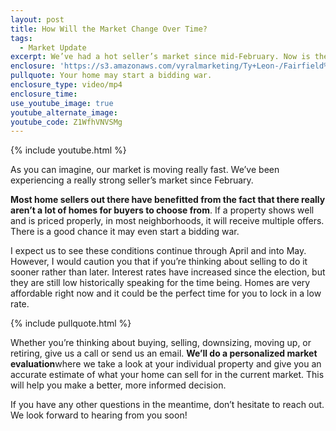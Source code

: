 ```yaml
---
layout: post
title: How Will the Market Change Over Time?
tags:
  - Market Update
excerpt: We’ve had a hot seller’s market since mid-February. Now is the time to capitalize on the fact that inventory is low and demand is high.
enclosure: 'https://s3.amazonaws.com/vyralmarketing/Ty+Leon-/Fairfield%2C+CA+Real+Estate+Market+Update.mp4'
pullquote: Your home may start a bidding war.
enclosure_type: video/mp4
enclosure_time:
use_youtube_image: true
youtube_alternate_image:
youtube_code: Z1WfhVNVSMg
---
```



{% include youtube.html %}

As you can imagine, our market is moving really fast. We’ve been experiencing a really strong seller’s market since February.&nbsp;

**Most home sellers out there have benefitted from the fact that there really aren’t a lot of homes for buyers to choose from**. If a property shows well and is priced properly, in most neighborhoods, it will receive multiple offers. There is a good chance it may even start a bidding war.

I expect us to see these conditions continue through April and into May. However, I would caution you that if you’re thinking about selling to do it sooner rather than later. Interest rates have increased since the election, but they are still low historically speaking for the time being. Homes are very affordable right now and it could be the perfect time for you to lock in a low rate.

{% include pullquote.html %}

Whether you’re thinking about buying, selling, downsizing, moving up, or retiring, give us a call or send us an email. **We’ll do a personalized market evaluation**where we take a look at your individual property and give you an accurate estimate of what your home can sell for in the current market. This will help you make a better, more informed decision.

If you have any other questions in the meantime, don’t hesitate to reach out. We look forward to hearing from you soon!